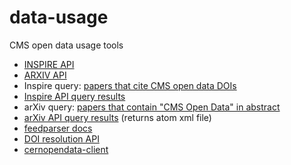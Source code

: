 # data-usage
CMS open data usage tools

* [INSPIRE API](https://github.com/inspirehep/rest-api-doc)
* [ARXIV API](https://info.arxiv.org/help/api/basics.html)
* Inspire query: [papers that cite CMS open data DOIs](https://inspirehep.net/literature?sort=mostrecent&size=25&page=1&q=references.reference.dois%3A10.7483%2FOPENDATA.CMS%2A)
* [Inspire API query results](https://inspirehep.net/api/literature?sort=mostrecent&size=25&page=1&q=references.reference.dois%3A10.7483%2FOPENDATA.CMS*)
* arXiv query: [papers that contain "CMS Open Data" in abstract](https://arxiv.org/search/?query=%22CMS+Open+Data%22&searchtype=all&source=header)
* [arXiv API query results](https://export.arxiv.org/api/query?search_query="CMS+Open+Data"&searchtype=all&source=header) (returns atom xml file)
* [feedparser docs](https://feedparser.readthedocs.io/en/latest/)
* [DOI resolution API](https://www.doi.org/the-identifier/resources/factsheets/doi-resolution-documentation)
* [cernopendata-client](https://cernopendata-client.readthedocs.io/en/latest/index.html)
